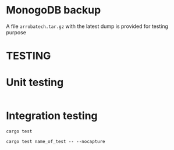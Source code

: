 
# MonogoDB backup

A file `arrobatech.tar.gz` with the latest dump is provided for testing purpose



# TESTING

# Unit testing

```
```

# Integration testing

```
cargo test
```

```
cargo test name_of_test -- --nocapture
```